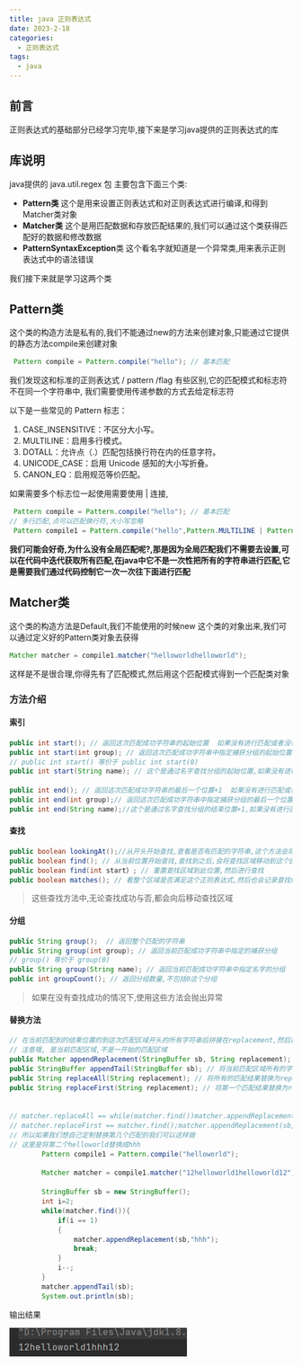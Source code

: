 ```yaml
---
title: java 正则表达式
date: 2023-2-18
categories:
  - 正则表达式
tags:
  - java
---
```


## 前言

正则表达式的基础部分已经学习完毕,接下来是学习java提供的正则表达式的库

## 库说明

 java提供的 java.util.regex 包 主要包含下面三个类:

* **Pattern类** 这个是用来设置正则表达式和对正则表达式进行编译,和得到Matcher类对象
* **Matcher类** 这个是用匹配数据和存放匹配结果的,我们可以通过这个类获得匹配好的数据和修改数据
* **PatternSyntaxException**类 这个看名字就知道是一个异常类,用来表示正则表达式中的语法错误

我们接下来就是学习这两个类

## Pattern类

这个类的构造方法是私有的,我们不能通过new的方法来创建对象,只能通过它提供的静态方法compile来创建对象

```java
 Pattern compile = Pattern.compile("hello"); // 基本匹配
```

我们发现这和标准的正则表达式  / pattern /flag 有些区别,它的匹配模式和标志符不在同一个字符串中, 我们需要使用传递参数的方式去给定标志符

以下是一些常见的 Pattern 标志：

1. CASE_INSENSITIVE：不区分大小写。
2. MULTILINE：启用多行模式。
3. DOTALL：允许点（.）匹配包括换行符在内的任意字符。
4. UNICODE_CASE：启用 Unicode 感知的大小写折叠。
5. CANON_EQ：启用规范等价匹配。

如果需要多个标志位一起使用需要使用 | 连接,

```java
 Pattern compile = Pattern.compile("hello"); // 基本匹配
// 多行匹配,点可以匹配换行符,大小写忽略
 Pattern compile1 = Pattern.compile("hello",Pattern.MULTILINE | Pattern.DOTALL | Pattern.CASE_INSENSITIVE);

```

**我们可能会好奇,为什么没有全局匹配呢?,那是因为全局匹配我们不需要去设置,可以在代码中迭代获取所有匹配,在java中它不是一次性把所有的字符串进行匹配,它是需要我们通过代码控制它一次一次往下面进行匹配**

## Matcher类

这个类的构造方法是Default,我们不能使用的时候new 这个类的对象出来,我们可以通过定义好的Pattern类对象去获得

```java
Matcher matcher = compile1.matcher("helloworldhelloworld"); 
```

这样是不是很合理,你得先有了匹配模式,然后用这个匹配模式得到一个匹配类对象

### 方法介绍

#### 索引

```java
public int start(); // 返回这次匹配成功字符串的起始位置  如果没有进行匹配或者没有匹配到会抛出异常
public int start(int group); // 返回这次匹配成功字符串中指定捕获分组的起始位置,如果没有进行匹配或者没有匹配到或者分组不存在到会抛出异常
// public int start() 等价于 public int start(0)
public int start(String name); // 这个是通过名字查找分组的起始位置,如果没有进行匹配或者没有匹配或者分组不存在到会抛出异常

public int end(); // 返回这次匹配成功字符串的最后一个位置+1  如果没有进行匹配或者没有匹配到会抛出异常
public int end(int group);// 返回这次匹配成功字符串中指定捕获分组的最后一个位置+1  如果没有进行匹配或者没有匹配到或者分组不存在会抛出异常
public int end(String name);//这个是通过名字查找分组的结束位置+1,如果没有进行匹配或者没有匹配或者分组不存在到会抛出异常


```

#### 查找

```java
public boolean lookingAt();//从开头开始查找,查看是否有匹配的字符串,这个方法会将查找区域移动到开头,会影响后面的查找,必须是开头的连续字符串符合要求才能算成功
public boolean find(); // 从当前位置开始查找,查找到之后,会将查找区域移动到这个匹配字符串后面,然后返回真,如果没有查找到返回false
public boolean find(int start）; // 重置查找区域到此位置,然后进行查找
public boolean matches(); // 看整个区域是否满足这个正则表达式,然后也会记录查找结果      


```

> 这些查找方法中,无论查找成功与否,都会向后移动查找区域

#### 分组

```java
public String group();  // 返回整个匹配的字符串
public String group(int group); // 返回当前匹配成功字符串中指定的捕获分组  
// group() 等价于 group(0)
public String group(String name); // 返回当前匹配成功字符串中指定名字的分组
public int groupCount(); // 返回分组数量,不包括0这个分组
```

> 如果在没有查找成功的情况下,使用这些方法会抛出异常

#### 替换方法

```java
// 在当前匹配到的结果位置的到这次匹配区域开头的所有字符串后拼接在replacement,然后将拼接好的字符串拼接到sb中
// 注意哦, 是当前匹配区域,不是一开始的匹配区域
public Matcher appendReplacement(StringBuffer sb, String replacement);
public StringBuffer appendTail(StringBuffer sb); // 将当前匹配区域所有的字符串添加到sb末尾,注意哦是当前区域
public String replaceAll(String replacement); // 将所有的匹配结果替换为replacement 并返回替换后的字符串
public String replaceFirst(String replacement); // 将第一个匹配结果替换为replacement


// matcher.replaceAll == while(matcher.find())matcher.appendReplacement(sb,replacement); appendTail(sb)
// matcher.replaceFirst == matcher.find();matcher.appendReplacement(sb,replacement); appendTail(sb)
// 所以如果我们想自己定制替换第几个匹配的我们可以这样做
// 这里是将第二个helloworld替换成hhh
  		Pattern compile1 = Pattern.compile("helloworld");

        Matcher matcher = compile1.matcher("12helloworld1helloworld12");

        StringBuffer sb = new StringBuffer();
        int i=2;
        while(matcher.find()){
            if(i == 1)
            {
                matcher.appendReplacement(sb,"hhh");
                break;
            }
            i--;
        }
        matcher.appendTail(sb);
        System.out.println(sb);

```

输出结果

![image-20230218161948081](../../img/java正则表达式assets/image-20230218161948081.png)